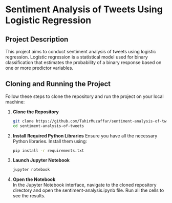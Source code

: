 # Sentiment Analysis of Tweets Using Logistic Regression

## Project Description

This project aims to conduct sentiment analysis of tweets using logistic regression. Logistic regression is a statistical model used for binary classification that estimates the probability of a binary response based on one or more predictor variables.

## Cloning and Running the Project

Follow these steps to clone the repository and run the project on your local machine:

1. **Clone the Repository**
   ```sh
   git clone https://github.com/TahirMuzaffar/sentiment-analysis-of-tweets.git
   cd sentiment-analysis-of-tweets

2. **Install Required Python Libraries**
   Ensure you have all the necessary Python libraries. Install them using:
   ```sh
   pip install -r requirements.txt

3. **Launch Jupyter Notebook**
   ```sh
   jupyter notebook

4. **Open the Notebook** <br />
   In the Jupyter Notebook interface, navigate to the cloned repository directory and open the sentiment-analysis.ipynb file. Run all the cells to see the results.

   
